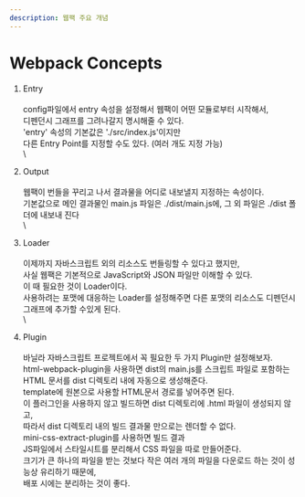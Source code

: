 ```yaml
---
description: 웹팩 주요 개념
---
```


# Webpack Concepts



1. Entry\
   \
   config파일에서 entry 속성을 설정해서 웹팩이 어떤 모듈로부터 시작해서, \
   디펜던시 그래프를 그려나갈지 명시해줄 수 있다.\
   &#x20;'entry' 속성의 기본값은 './src/index.js'이지만 \
   다른 Entry Point를 지정할 수도 있다. (여러 개도 지정 가능)\
   \

2. Output\
   \
   웹팩이 번들을 꾸리고 나서 결과물을 어디로 내보낼지 지정하는 속성이다. \
   기본값으로 메인 결과물인 main.js 파일은 ./dist/main.js에, 그 외 파일은 ./dist 폴더에 내보내 진다\
   \

3. Loader \
   \
   이제까지 자바스크립트 외의 리소스도 번들링할 수 있다고 했지만, \
   사실 웹팩은 기본적으로 JavaScript와 JSON 파일만 이해할 수 있다. \
   이 때 필요한 것이 Loader이다. \
   사용하려는 포맷에 대응하는 Loader를 설정해주면 다른 포맷의 리소스도 디펜던시 그래프에 추가할 수있게 된다.\
   \

4. Plugin\
   \
   바닐라 자바스크립트 프로젝트에서 꼭 필요한 두 가지 Plugin만 설정해보자. \
   html-webpack-plugin을 사용하면 dist의 main.js를 스크립트 파일로 포함하는 HTML 문서를 dist 디렉토리 내에 자동으로 생성해준다. \
   template에 원본으로 사용할 HTML문서 경로를 넣어주면 된다. \
   이 플러그인을 사용하지 않고 빌드하면 dist 디렉토리에 .html 파일이 생성되지 않고, \
   따라서 dist 디렉토리 내의 빌드 결과물 만으로는 렌더할 수 없다.\
   mini-css-extract-plugin를 사용하면 빌드 결과 \
   JS파일에서 스타일시트를 분리해서 CSS 파일을 따로 만들어준다. \
   크기가 큰 하나의 파일을 받는 것보다 작은 여러 개의 파일을 다운로드 하는 것이 성능상 유리하기 때문에, \
   배포 시에는 분리하는 것이 좋다.
